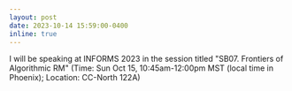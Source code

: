 ```yaml
---
layout: post
date: 2023-10-14 15:59:00-0400
inline: true
---
```


I will be speaking at INFORMS 2023 in the session titled "SB07. Frontiers of Algorithmic RM" (Time: Sun Oct 15, 10:45am-12:00pm MST (local time in Phoenix); Location: CC-North 122A)
